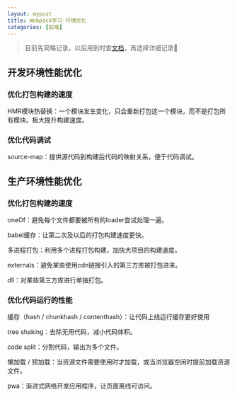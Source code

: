 ```yaml
---
layout: mypost
title: Webpack学习-环境优化
categories: [前端]
---
```


> 目前先简略记录，以后用到时查[文档](https://webpack.docschina.org/concepts/)，再选择详细记录👀

## 开发环境性能优化

### 优化打包构建的速度

HMR模块热替换：一个模块发生变化，只会重新打包这一个模块，而不是打包所有模块。极大提升构建速度。

### 优化代码调试

source-map：提供源代码到构建后代码的映射关系，便于代码调试。

## 生产环境性能优化

### 优化打包构建的速度

oneOf：避免每个文件都要被所有的loader尝试处理一遍。

babel缓存：让第二次及以后的打包构建速度更快。

多进程打包：利用多个进程打包构建，加快大项目的构建速度。

externals：避免某些使用cdn链接引入的第三方库被打包进来。

dll：对某些第三方库进行单独打包。

### 优化代码运行的性能

缓存（hash / chunkhash / contenthash）：让代码上线运行缓存更好使用

tree shaking：去除无用代码，减小代码体积。

code split：分割代码，输出为多个文件。

懒加载 / 预加载：当资源文件需要使用时才加载，或当浏览器空闲时提前加载资源文件。

pwa：渐进式网络开发应用程序，让页面离线可访问。